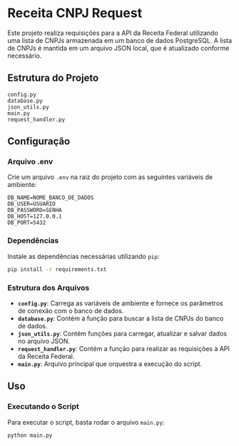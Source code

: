 # Receita CNPJ Request

Este projeto realiza requisições para a API da Receita Federal utilizando uma lista de CNPJs armazenada em um banco de dados PostgreSQL. A lista de CNPJs é mantida em um arquivo JSON local, que é atualizado conforme necessário.

## Estrutura do Projeto

```
config.py
database.py
json_utils.py
main.py
request_handler.py
```

## Configuração

### Arquivo .env

Crie um arquivo `.env` na raiz do projeto com as seguintes variáveis de ambiente:

```
DB_NAME=NOME_BANCO_DE_DADOS
DB_USER=USUARIO
DB_PASSWORD=SENHA
DB_HOST=127.0.0.1
DB_PORT=5432
```

### Dependências

Instale as dependências necessárias utilizando `pip`:

```sh
pip install -r requirements.txt
```

### Estrutura dos Arquivos

- **`config.py`**: Carrega as variáveis de ambiente e fornece os parâmetros de conexão com o banco de dados.
- **`database.py`**: Contém a função para buscar a lista de CNPJs do banco de dados.
- **`json_utils.py`**: Contém funções para carregar, atualizar e salvar dados no arquivo JSON.
- **`request_handler.py`**: Contém a função para realizar as requisições à API da Receita Federal.
- **`main.py`**: Arquivo principal que orquestra a execução do script.

## Uso

### Executando o Script

Para executar o script, basta rodar o arquivo `main.py`:

```sh
python main.py
```